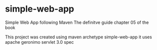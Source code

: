# simple-web-app
Simple Web App following Maven The definitve guide
chapter 05 of the book

This project was created using maven archetype simple-web-app
it uses apache geronimo servlet 3.0 spec
